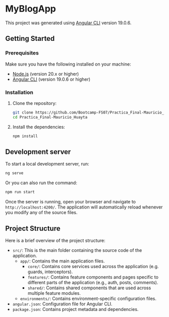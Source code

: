 # MyBlogApp

This project was generated using [Angular CLI](https://github.com/angular/angular-cli) version 19.0.6.

## Getting Started

### Prerequisites

Make sure you have the following installed on your machine:
- [Node.js](https://nodejs.org/) (version 20.x or higher)
- [Angular CLI](https://angular.io/cli) (version 19.0.6 or higher)

### Installation

1. Clone the repository:
    ```bash
    git clone https://github.com/Bootcamp-FS07/Practica_Final-Mauricio_Huayta.git
    cd Practica_Final-Mauricio_Huayta
    ```

2. Install the dependencies:
    ```bash
    npm install
    ```

## Development server

To start a local development server, run:

```bash
ng serve
```

Or you can also run the command:
```bash
npm run start
```

Once the server is running, open your browser and navigate to `http://localhost:4200/`. The application will automatically reload whenever you modify any of the source files.

## Project Structure

Here is a brief overview of the project structure:

- `src/`: This is the main folder containing the source code of the application.
  - `app/`: Contains the main application files.
    - `core/`: Contains core services used across the application (e.g. guards, interceptors).
    - `features/`: Contains feature components and pages specific to different parts of the application (e.g., auth, posts, comments).
    - `shared/`: Contains shared components that are used across multiple feature modules.
  - `environments/`: Contains environment-specific configuration files.
- `angular.json`: Configuration file for Angular CLI.
- `package.json`: Contains project metadata and dependencies.
